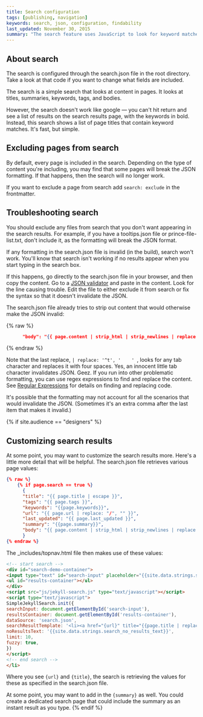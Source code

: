 ```yaml
---
title: Search configuration
tags: [publishing, navigation]
keywords: search, json, configuration, findability
last_updated: November 30, 2015
summary: "The search feature uses JavaScript to look for keyword matches in a JSON file. The results show instant matches, but it doesn't provide a search results page like Google. Also, sometimes invalid formatting can break the JSON file."
---
```



## About search
The search is configured through the search.json file in the root directory. Take a look at that code if you want to change what fields are included.

The search is a simple search that looks at content in pages. It looks at titles, summaries, keywords, tags, and bodies.

However, the search doesn't work like google &mdash; you can't hit return and see a list of results on the search results page, with the keywords in bold. Instead, this search shows a list of page titles that contain keyword matches. It's fast, but simple.

## Excluding pages from search

By default, every page is included in the search. Depending on the type of content you're including, you may find that some pages will break the JSON formatting. If that happens, then the search will no longer work.

If you want to exclude a page from search add `search: exclude` in the frontmatter.

## Troubleshooting search

You should exclude any files from search that you don't want appearing in the search results. For example, if you have a tooltips.json file or prince-file-list.txt, don't include it, as the formatting will break the JSON format.

If any formatting in the search.json file is invalid (in the build), search won't work. You'll know that search isn't working if no results appear when you start typing in the search box.

If this happens, go directly to the search.json file in your browser, and then copy the content. Go to a [JSON validator](http://jsonlint.com/) and paste in the content. Look for the line causing trouble. Edit the file to either exclude it from search or fix the syntax so that it doesn't invalidate the JSON. 

The search.json file already tries to strip out content that would otherwise make the JSON invalid:

{% raw %}
```json
      "body": "{{ page.content | strip_html | strip_newlines | replace: '\', '\\\\' | replace: '"', '\\"' | replace: '^t', '    '  }}",
```
{% endraw %}

Note that the last replace, `| replace: '^t', '    ' `, looks for any tab character and replaces it with four spaces. Yes, an innocent little tab character invalidates JSON. Geez. If you run into other problematic formatting, you can use regex expressions to find and replace the content. See [Regular Expressions](http://www.ultraedit.com/support/tutorials_power_tips/ultraedit/regular_expressions.html) for details on finding and replacing code.

It's possible that the formatting may not account for all the scenarios that would invalidate the JSON. (Sometimes it's an extra comma after the last item that makes it invalid.)

{% if site.audience == "designers" %}
## Customizing search results

At some point, you may want to customize the search results more. Here's a little more detail that will be helpful. The search.json file retrieves various page values:

```json
{% raw %}
    {% if page.search == true %}
      {
      "title": "{{ page.title | escape }}",
      "tags": "{{ page.tags }}",
      "keywords": "{{page.keywords}}",
      "url": "{{ page.url | replace: "/", "" }}",
      "last_updated": "{{ page.last_updated }}",
      "summary": "{{page.summary}}",
      "body": "{{ page.content | strip_html | strip_newlines | replace: '\', '\\\\' | replace: '"', '\\"' }}"
      }
{% endraw %}
```

The \_includes/topnav.html file then makes use of these values:

```html
<!-- start search -->
<div id="search-demo-container">
<input type="text" id="search-input" placeholder="{{site.data.strings.search_placeholder_text}}">
<ul id="results-container"></ul>
</div>
<script src="js/jekyll-search.js" type="text/javascript"></script>
<script type="text/javascript">
SimpleJekyllSearch.init({
searchInput: document.getElementById('search-input'),
resultsContainer: document.getElementById('results-container'),
dataSource: 'search.json',
searchResultTemplate: '<li><a href="{url}" title="{{page.title | replace: "'", "\"}}">{title}</a></li>',
noResultsText: '{{site.data.strings.search_no_results_text}}',
limit: 10,
fuzzy: true,
})
</script>
<!-- end search -->
</li>
```

Where you see `{url}` and `{title}`, the search is retrieving the values for these as specified in the search.json file. 

At some point, you may want to add in the `{summary}` as well. You could create a dedicated search page that could include the summary as an instant result as you type. 
{% endif %}